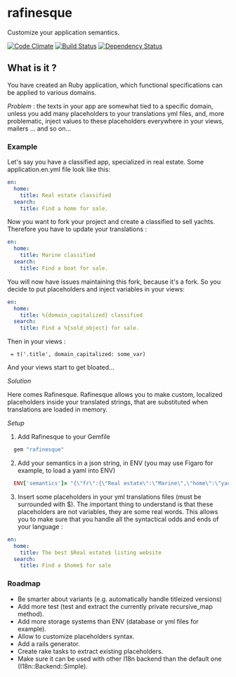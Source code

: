 # rafinesque
Customize your application semantics.

[![Code Climate](https://codeclimate.com/github/demental/rafinesque/badges/gpa.svg)](https://codeclimate.com/github/demental/rafinesque)
[![Build Status](https://travis-ci.org/demental/rafinesque.svg)](https://travis-ci.org/demental/rafinesque)
[![Dependency Status](https://gemnasium.com/demental/rafinesque.svg)](https://gemnasium.com/demental/rafinesque)

## What is it ?
You have created an Ruby application, which functional specifications can be applied to various domains.

*Problem* : the texts in your app are somewhat tied to a specific domain, unless you add many placeholders to your translations yml files, and, more problematic, inject values to these placeholders everywhere in your views, mailers ... and so on...

### Example
Let's say you have a classified app, specialized in real estate. Some application.en.yml file look like this:

```yml
en:
  home:
    title: Real estate classified
  search:
    title: Find a home for sale.

```

Now you want to fork your project and create a classified to sell yachts. Therefore you have to update your translations :

```yml
en:
  home:
    title: Marine classified
  search:
    title: Find a boat for sale.

```

You will now have issues maintaining this fork, because it's a fork. So you decide to put placeholders and inject variables in your views:


```yml
en:
  home:
    title: %{domain_capitalized} classified
  search:
    title: Find a %{sold_object} for sale.

```

Then in your views :

```haml
 = t('.title', domain_capitalized: some_var)
```

And your views start to get bloated...

*Solution*

Here comes Rafinesque. Rafinesque allows you to make custom, localized placeholders inside your translated strings, that are substituted when translations are loaded in memory.

*Setup*

1. Add Rafinesque to your Gemfile

```ruby
  gem "rafinesque"
```

2. Add your semantics in a json string, in ENV (you may use Figaro for example, to load a yaml into ENV)

```ruby
  ENV['semantics']= "{\"fr\":{\"Real estate\":\"Marine\",\"home\":\"yacht\",\"maison\":\"bateau\"", \"fr\":{\"l'immobilier\":\"la marine\",\"maison\":\"bateau\""
```

3. Insert some placeholders in your yml translations files (must be surrounded with $). The important thing to understand is that these placeholders are not variables, they are some real words. This allows you to make sure that you handle all the syntactical odds and ends of your language :

```yml
en:
  home:
    title: The best $Real estate$ listing website
  search:
    title: Find a $home$ for sale
```

### Roadmap

* Be smarter about variants (e.g. automatically handle titleized versions)
* Add more test (test and extract the currently private recursive_map method).
* Add more storage systems than ENV (database or yml files for example).
* Allow to customize placeholders syntax.
* Add a rails generator.
* Create rake tasks to extract existing placeholders.
* Make sure it can be used with other I18n backend than the default one (I18n::Backend::Simple).

